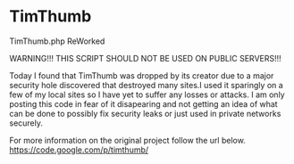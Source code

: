 # TimThumb
TimThumb.php ReWorked

WARNING!!! 
THIS SCRIPT SHOULD NOT BE USED ON PUBLIC SERVERS!!!


Today I found that TimThumb was dropped by its creator due to a major security hole discovered that destroyed many sites.I used it sparingly on a few of my local sites so I have yet to suffer any losses or attacks. I am only posting this code in fear of it disapearing and not getting an idea of what can be done to possibly fix security leaks or just used in private networks securely.

For more information on the original project follow the url below.
https://code.google.com/p/timthumb/
